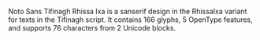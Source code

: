 Noto Sans Tifinagh Rhissa Ixa is a sanserif design in the RhissaIxa variant for texts in the Tifinagh script. It contains 166 glyphs, 5 OpenType features, and supports 76 characters from 2 Unicode blocks.